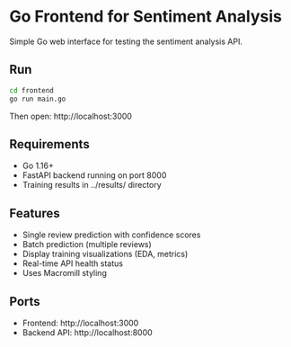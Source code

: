 # Go Frontend for Sentiment Analysis

Simple Go web interface for testing the sentiment analysis API.

## Run

```bash
cd frontend
go run main.go
```

Then open: http://localhost:3000

## Requirements

- Go 1.16+
- FastAPI backend running on port 8000
- Training results in ../results/ directory

## Features

- Single review prediction with confidence scores
- Batch prediction (multiple reviews)
- Display training visualizations (EDA, metrics)
- Real-time API health status
- Uses Macromill styling

## Ports

- Frontend: http://localhost:3000
- Backend API: http://localhost:8000
